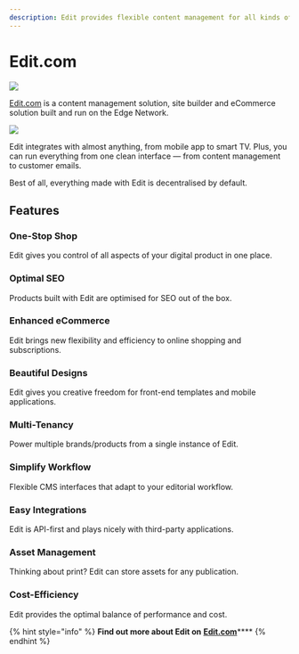 ```yaml
---
description: Edit provides flexible content management for all kinds of businesses.
---
```


# Edit.com

![](../../.gitbook/assets/edit.com.png)

[Edit.com](https://edit.com) is a content management solution, site builder and eCommerce solution built and run on the Edge Network.

![](../../.gitbook/assets/editinterface.png)

Edit integrates with almost anything, from mobile app to smart TV. Plus, you can run everything from one clean interface — from content management to customer emails. 

Best of all, everything made with Edit is decentralised by default.

## Features

### One-Stop Shop

Edit gives you control of all aspects of your digital product in one place.

### Optimal SEO

Products built with Edit are optimised for SEO out of the box.

### Enhanced eCommerce

Edit brings new flexibility and efficiency to online shopping and subscriptions.

### Beautiful Designs

Edit gives you creative freedom for front-end templates and mobile applications.

### Multi-Tenancy

Power multiple brands/products from a single instance of Edit.

### Simplify Workflow

Flexible CMS interfaces that adapt to your editorial workflow.

### Easy Integrations

Edit is API-first and plays nicely with third-party applications.

### Asset Management

Thinking about print? Edit can store assets for any publication.

### Cost-Efficiency

Edit provides the optimal balance of performance and cost.

{% hint style="info" %}
**Find out more about Edit on** [**Edit.com**](https://edit.com)****
{% endhint %}
